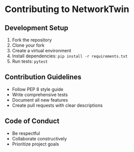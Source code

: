 # Contributing to NetworkTwin

## Development Setup
1. Fork the repository
2. Clone your fork
3. Create a virtual environment
4. Install dependencies: `pip install -r requirements.txt`
5. Run tests: `pytest`

## Contribution Guidelines
- Follow PEP 8 style guide
- Write comprehensive tests
- Document all new features
- Create pull requests with clear descriptions

## Code of Conduct
- Be respectful
- Collaborate constructively
- Prioritize project goals